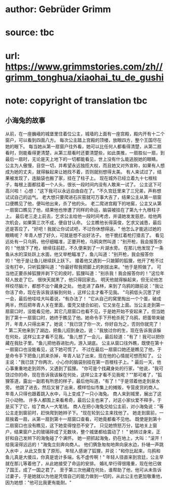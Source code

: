 # author: Gebrüder Grimm
# source: tbc
# url: https://www.grimmstories.com/zh//grimm_tonghua/xiaohai_tu_de_gushi
# note: copyright of translation tbc

## 小海兔的故事 

从前，在一座巍峨的城堡里住着位公主，城墙的上面有一座宫殿，殿内开有十二个窗户，可以看到四面八方。
每次公主踏上宫殿的顶楼，放眼四方，整个王国尽在她的眼下。
每当她从第一扇窗户往外看，她可以比任何人都看得清楚，从第二扇看时，则能看得更清楚，从第三扇看时还要清楚些，如此类推，一扇胜似一扇，到最后一扇时，无论是天上地下的一切都能看见，世上没有什么能逃脱她的眼睛。
公主为人傲慢，目空一切，并希望永远独揽大权，而且她又对外宣称，如果有人想成为她的丈夫，就得躲起来让她找不着，否则就别想得太美。
有人来试过了，结果被发现了，连脑袋也搬了家，挂在了柱子上。
现在城外已经立着九十七根柱子，每根上面都挂着一个人头，很长一段时间内没有人敢来一试了。
公主这下可高兴啦！
心想："这下我可以永远自由自在了。"不久宫廷里来了三兄弟，声称想试试自己的运气。
老大想只要爬进石灰窑就可万事大吉了，结果公主从第一扇窗口便瞧见了他，便叫他出来，杀了他的头。
老二爬进宫殿下的地窖，公主又从第一扇窗口瞧见了他，结果他也惨遭了同样的命运，脑袋被挂在了第九十九根柱子上。
最后老三走上前去，乞求公主给他一段时间考虑，并请她发发慈悲，给他两次机会，如果第三次不成，便自甘认命。
公主瞧他长得英俊，乞求又诚恳，最后还是答应了，"好吧！我就让你试试吧，不过你休想得逞。"
他怎么才能逃过她的眼睛呢？ 年青人想了好久，可就是想不出好法子。
他干脆扛着枪打猎去了。
看见远处有一只乌鸦，他仔细瞄准，正要开枪，乌鸦突然叫道："别开枪，我会报答你的！"他放下了枪，继续往前赶，不久便来到了一片湖水旁。
在那儿他发现了一条鱼从水的深处跃上水面，他又举枪瞄准了，鱼儿叫道："别开枪，我会报答你的！"他于是让鱼儿继续跃上跃下。
接着他又遇到一只跛脚的狐狸，他开了枪不过没有打中，只听狐狸叫道："你最好帮我把脚上的刺拔出来。"他于是照做了。
可当他正要杀掉狐狸并剥下它的皮时，狐狸叫道："别杀我！我会报答你的！"这位年轻人放走了它。
很快天就黑了，他只得回家去。
明天他就得躲起来，但无论他怎样绞尽脑汁，都想不出个藏身之处。
他走进了森林，来到了乌鸦的跟前说："我让你活了命，现在告诉我该躲到何处
，这样公主才看不见我。
"乌鸦低头沉思了好一会，最后他哇哇大叫着说，"有办法了！
"它从自己的窝里掏出一个个蛋，破成两半，然后把年青人关在里面，蛋壳又缝合如初，它又坐在上面。当公主走到第一扇窗口时，没能看见他，其它几扇窗口也看不见，于是她开始不安起来了。但当她到了第十一扇窗口时，她终于瞧见了他。她命令手下开枪杀死了乌鸦，把蛋带来破开，年青人只得出来了。她说："我已饶了你一次，你好自为之，否则你就完了！
"
第二天他来到了湖边，把鱼儿招到身边，说："我放过你的生，现在告诉我该躲在何处，这样公主才看不见我。"鱼儿想了一会儿，最后较道："有了！我可以把你藏在我肚子里。"鱼儿把他吞进肚内，游入湖底。
公主从窗口往外瞧，既使在第十一扇窗口也没能看见，这下她可慌了。
不过在最后一扇窗口她还是瞧见了他，于是命令手下把鱼儿抓来杀掉，年青人钻了出来，现在他的心情就可想而知了。
公主说："我已饶了你两次，小心你的脑袋别挂在第一百根柱子上。"
最后一天，他心事重重地走到郊外，又遇到了狐狸。
"你可是个找藏身处的行家，"他说，"我可饶过你的命，现在告诉我该躲在何处，这样公主才看不见我呢？""那可难了，"狐狸答道，露出一副若有所思的样子，最后他叫道，"有了！"于是领着他走到泉水旁。
他跳了进去，然后又冒了出来，模样恰似市集上的摊贩，专营皮货的商人。
年青人只得也跟着跳入水中，马上变成了一只小海兔。
商人来到城里，展出了这只小动物。
许多人都围上来看希奇，最后公主也来了，对这小家伙爱不释手，于是买下了它，给了商人一大笔钱。
商人在把小海兔交给公主前，对小海兔说："等公主走到窗前时，赶快爬到她辫子下。"现在轮到公主来找他了。
她走到窗前，一扇挨着一扇，从第一扇到第十一扇窗口查看，可她竟都看不见他。
既使是到第十二扇窗口也没有瞧见，这下她变得惶恐不安了。
只见她愤怒万分，猛地关上窗户，结果窗户上的玻璃碎成了无数块，整个城堡都给震动了！
"
她转过身来，正好和自己发辫下的海兔碰了个满怀。
她一把抓起海兔，扔在地上，大叫："滚开！给我滚得远远的！"海兔立刻奔向商人。
他们俩急匆匆地奔向泉水边，扑嗵一声跳入水中 ，从此又恢复了原形。
年轻人感谢了狐狸，并说："和你比起来，乌鸦和鱼儿真是大傻瓜，你真是诡计多端，名不虚传啊！"
年轻人径直来到宫廷，公主早就在那儿等着他了，从此她接受了命运的安排。
婚礼举行得很隆重，现在他已做了国王，成了一国之君了。
至于第三次他藏在何处，谁帮助了他，他可从未告诉过妻子，于是她就以为他是凭借自己的能力做到一切的，从此公主也更加敬重他，因为她想："他可比我更有能耐。"
